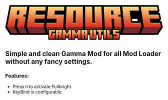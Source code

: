 <img src="https://raw.githubusercontent.com/Stein-N/resources/main/images/resource_gamma_utils/rc_gamma_utils_title.png">

## Simple and clean Gamma Mod for all Mod Loader without any fancy settings.

### Features:
  - Press `H` to activate Fullbright
  - KeyBind is configurable